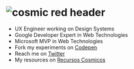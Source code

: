 # ![cosmic red header](https://pbs.twimg.com/profile_banners/556708229/1703020799/1500x500)

- UX Engineer working on Design Systems
- Google Developer Expert in Web Technologies
- Microsoft MVP in Web Technologies
- Fork my experiments on [Codepen](https://codepen.io/carmenansio)
- Reach me on [Twitter](https://twitter.com/carmenansio)
- My resources on [Recursos Cosmicos](https://recursoscosmicos.com)
